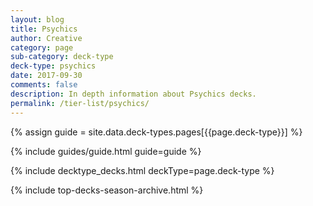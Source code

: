 ```yaml
---
layout: blog
title: Psychics
author: Creative
category: page
sub-category: deck-type
deck-type: psychics
date: 2017-09-30
comments: false
description: In depth information about Psychics decks.
permalink: /tier-list/psychics/
---
```


{% assign guide = site.data.deck-types.pages[{{page.deck-type}}] %}

{% include guides/guide.html guide=guide %}

{% include decktype_decks.html deckType=page.deck-type %}

{% include top-decks-season-archive.html %}